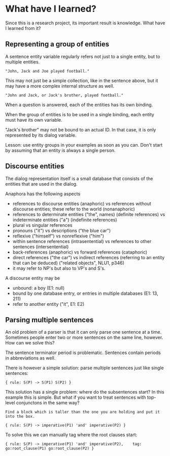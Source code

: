 # What have I learned?

Since this is a research project, its important result is knowledge. What have I learned from it?

## Representing a group of entities

A sentence entity variable regularly refers not just to a single entity, but to multiple entities. 

    "John, Jack and Joe played football."

This may not just be a simple collection, like in the sentence above, but it may have a more complex internal structure as well.

    "John and Jack, or Jack's brother, played football."

When a question is answered, each of the entities has its own binding.

When the group of entities is to be used in a single binding, each entity must have its own variable.

"Jack's brother" may not be bound to an actual ID. In that case, it is only represented by its dialog variable. 

Lesson: use entity groups in your examples as soon as you can. Don't start by assuming that an entity is always a single person.

## Discourse entities

The dialog representation itself is a small database that consists of the entities that are used in the dialog.

Anaphora has the following aspects

- references to discourse entities (anaphoric) vs references without discourse entities; these refer to the world (nonanaphoric)
- references to determinate entities ("the", names) (definite references) vs indeterminate entities ("a") (indefinite references)
- plural vs singular references
- pronouns ("it") vs descriptions ("the blue car")  
- reflexive ("himself") vs nonreflexive ("him")
- within sentence references (intrasentential) vs references to other sentences (intersentential)
- back-references (anaphoric) vs forward references (cataphoric)
- direct references ("the car") vs indirect references (referring to an entity that can be deduced) ("related objects", NLU1, p346)
- it may refer to NP's but also to VP's and S's.

A discourse entity may be

- unbound: a boy (E1: null)
- bound by one database entry, or entries in multiple databases (E1: 13, 211)
- refer to another entity ("it", E1: E2)

## Parsing multiple sentences

An old problem of a parser is that it can only parse one sentence at a time. Sometimes people enter two or more sentences on the same line, however. How can we solve this?

The sentence terminator period is problematic. Sentences contain periods in abbreviations as well.

There is however a simple solution: parse multiple sentences just like single sentences:

    { rule: S(P) -> S(P1) S(P2) }

This solution has a single problem: where do the subsentences start? In this example this is simple. But what if you want to treat sentences with top-level conjunctons in the same way?

    Find a block which is taller than the one you are holding and put it into the box.

    { rule: S(P) -> imperative(P1) 'and' imperative(P2) }

To solve this we can manually tag where the root clauses start:

    { rule: S(P) -> imperative(P1) 'and' imperative(P2),    tag: go:root_clause(P1) go:root_clause(P2) }

